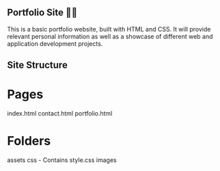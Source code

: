 ## Portfolio Site :man_technologist:

This is a basic portfolio website, built with HTML and CSS. It will provide relevant personal information as well as a showcase of different web and application development projects.

## Site Structure

# Pages

index.html
contact.html
portfolio.html

# Folders

assets
css - Contains style.css
images
